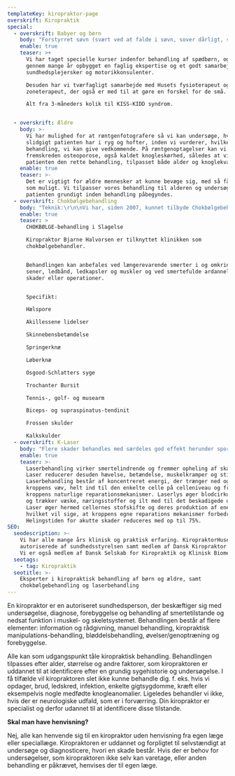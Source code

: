```yaml
---
templateKey: kiropraktor-page
overskrift: Kiropraktik
special:
  - overskrift: Babyer og børn
    body: "Forstyrret søvn (svært ved at falde i søvn, sover dårligt, skriger i søvne, vågner brat)\r\n\nTræg mave (forstoppelse)\r\n\nEr urolig og ofte utilfreds.\r\n\nVanskeligheder med at holde hovedet i midten (efter 3 måneders alderen)\r\n\nVil ikke ligge på maven.\r\n\nSkæv stilling af hovedet (tvangsstilling/yndlingsstilling)\r\n\nAsymmetrisk og affladet baghoved, hvor håret er slidt asymmetrisk af.\r\n\nGnider baghovedet mod underlaget.\r\n\nAsymmetrisk hovedfacon, ansigtsasymmetri.\r\n\nLigger med hovedet meget bagover.\r\n\nEnsidig sovestilling, ligger som et C (banan)\r\n\nBevæger arm og ben mindre på én side.\r\n\nUmodne hofter, ofte på én side.\r\n\nFodfejlstilling.\r\n\nSkriger utrøsteligt.\r\n\nBarnet har en ømhed i nakken og reagerer negativt, når man rører ved nakken."
    enable: true
    teaser: >+
      Vi har taget specielle kurser indenfor behandling af spædbørn, og har
      gennem mange år opbygget en faglig ekspertise og et godt samarbejde med
      sundhedsplejersker og motorikkonsulenter.

      Desuden har vi tværfagligt samarbejde med Husets fysioterapeut og
      zoneterapeut, der også er med til at gøre en forskel for de små.

      Alt fra 3-måneders kolik til KISS-KIDD syndrom.


  - overskrift: Ældre
    body: >-
      Vi har mulighed for at røntgenfotografere så vi kan undersøge, hvor megen
      slidgigt patienten har i ryg og hofter, inden vi vurderer, hvilken type
      behandling, vi kan give vedkommende. På røntgenoptagelser kan vi også se
      fremskreden osteoporose, også kaldet knogleskørhed, således at vi kan give
      patienten den rette behandling, tilpasset både alder og knoglekvalitet.
    enable: true
    teaser: >-
      Det er vigtigt for ældre mennesker at kunne bevæge sig, med så få smerter
      som muligt. Vi tilpasser vores behandling til alderen og undersøger
      patienten grundigt inden behandling påbegyndes. 
  - overskrift: Chokbølgebehandling
    body: "Teknik:\r\n\nVi har, siden 2007, kunnet tilbyde Chokbølgebehandling (ESWT) for en række overbelastningsskader. Vi bruger moderne, avanceret udstyr, som indbefatter både tryk- og chokbølgebehandling. Hver for sig giver disse to metoder fine resultater på ovennævnte problemer, men i kombination har de exceptionel effekt. Teknologien i behandlingen stammer fra nyrestensknuseren. Elektromagnetisk energi genereres og sendes ind i vævet i en dybde svarende til det beskadigede væv. Teori bag behandlingen: Tryk- og Chokbølgerne stimulerer blodcirkulationen, og det er således påvist, at de kan udløse nydannelse af blodkar. Bølgerne nedsætter smerteoplevelsen og medvirker til at bryde ”den onde cirkel” af smerte-spænding-smerte. Hæmmende og smertende forkalkninger nedbrydes. Endelig sprænges stive, degenererede celler, hvorved en ophelingsproces sættes i gang. Afhængig af skadesområde og -art suppleres behandlingen med aflastning, indlæg, genoptræning m.m.\r\n\n\r\n\nResultater:\r\n\nBehandlingen er udbredt i flere lande og der foreligger en række opgørelser, som viser positive resultater i 70-90% af tilfældene i ovennævnte kategorier. Det skal her bemærkes, at mange af disse patienter, havde før behandling med ESWT prøvet andre metoder uden resultat. Som et ekstra plus: Metoden er bivirkningsfri. De eneste kendte forbigående bivirkninger er rødme, hævelse og let forøget ømhed i 2-3 dage efter den indledende behandling. Baggrundsmateriale kan findes på: www.shockwavetherapy.ca/about_eswt.htm\r\n\n\r\n\nBehandlingsforløbet:\r\n\nBehandlingen udføres af kiropraktor Bjarne Halvorsen. Ofte vil man forinden være undersøgt hos anden behandler; men der udføres altid en ny og grundig undersøgelse inden behandlingen starter. Behandlingen varer ca. 20 min.Der lægges et tykt lag gel på huden, hvorefter apparatets bløde sonde placeres over det beskadigede område. Under behandlingen kan man mærke små slag eller bølger ned i vævet. I starten af behandlingen er der oftest smerter, som gradvist aftager. Efter behandlingen kan man bevæge sig rundt som før. Det tilrådes dog, at man ikke opsøger smertegivende aktiviteter efter hver behandling. Opfølgende behandling nødvendig efter en uge. Er der ikke tydelige positive ændringer efter 3 behandlinger, tager vi en grundig snak om patientens videre muligheder. Link: www.fitpartner.dk/Microsites/?siteid=1"
    enable: true
    teaser: >
      CHOKBØLGE-behandling i Slagelse

      Kiropraktor Bjarne Halvorsen er tilknyttet klinikken som
      chokbølgebehandler.


      Behandlingen kan anbefales ved længerevarende smerter i og omkring led,
      sener, ledbånd, ledkapsler og muskler og ved smertefulde ardannelser efter
      skader eller operationer.


      Specifikt:

      Hælspore

      Akillessene lidelser

      Skinnebensbetændelse

      Springerknæ

      Løberknæ

      Osgood-Schlatters syge

      Trochanter Bursit

      Tennis-, golf- og musearm

      Biceps- og supraspinatus-tendinit

      Frossen skulder

      Kalkskulder
  - overskrift: K-Laser
    body: "Flere skader behandles med særdeles god effekt herunder sportsskader. Desuden kroniske gener så som tennisalbue, musearm, knæproblemer etc. Hvis du er i tvivl, er du velkommen til at ringe og spørge en af vores kiropraktorer.Laser kan bruges alene eller i kombination med anden kiropraktisk behandling. Der kan højst være tale om behandlingsreaktioner i form af en forøget irritation, uro og murren i det behandlede område. Dette er ganske normalt og aftager i løbet af 12-24 timer.\r\n\n\r\n\nHer på klinikken bruger vi den nye kraftfulde K-laser der kan yde op til 12 watt. Antallet af behandlinger er individuelt, men som udgangspunkt kræver akutte skader ca. 6 behandlinger og skader af mere kronisk karakter ca.10-12 behandlinger. Bivirkninger efter laserbehandling er sjældne og kortvarige. Den hyppigste er tiltagende ømhed/smerter dagen efter behandlingen pga. øget blodcirkulation I området."
    enable: true
    teaser: >-
      Laserbehandling virker smertelindrende og fremmer opheling af skader.
      Laser reducerer desuden hævelse, betændelse, muskelkramper og stivhed.
      Laserbehandling består af koncentreret energi, der trænger ned og påvirke
      kroppens væv, helt ind til den enkelte celle på celleniveau og fremmer
      kroppens naturlige reparationsmekanismer. Laserlys øger blodcirkulationen
      og trækker væske, næringsstoffer og ilt med til det beskadigede område.
      Laser øger hermed cellernes stofskifte og deres produktion af energi (ATP)
      hvilket vil sige, at kroppens egne reparations mekanismer forbedres.
      Helingstiden for akutte skader reduceres med op til 75%.
SEO:
  seodescription: >-
    Vi har alle mange års klinisk og praktisk erfaring. KiropraktorHuset er
    autoriserede af sundhedsstyrelsen samt medlem af Dansk Kiropraktor Forening.
    Vi er også medlem af Dansk Selskab for Kiropraktik og Klinisk Biomekanik.
  seotags:
    - tag: Kiropraktik
  seotitle: >-
    Eksperter i kiropraktisk behandling af børn og ældre, samt
    chokbølgebehandling og laserbehandling
---
```

En kiropraktor er en autoriseret sundhedsperson, der beskæftiger sig med undersøgelse, diagnose, forebyggelse og behandling af smertetilstande og nedsat funktion i muskel- og skeletsystemet. Behandlingen består af flere elementer: information og rådgivning, manuel behandling, kiropraktisk manipulations-behandling, bløddelsbehandling, øvelser/genoptræning og forebyggelse.

Alle kan som udgangspunkt tåle kiropraktisk behandling. Behandlingen tilpasses efter alder, størrelse og andre faktorer, som kiropraktoren er uddannet til at identificere efter en grundig sygehistorie og undersøgelse. I få tilfælde vil kiropraktoren slet ikke kunne behandle dig. f. eks. hvis vi opdager, brud, ledskred, infektion, enkelte gigtsygdomme, kræft eller eksempelvis nogle medfødte knogleanomalier. Ligeledes behandler vi ikke, hvis der er neurologiske udfald, som er i forværring. Din kiropraktor er specialist og derfor udannet til at identificere disse tilstande.

**Skal man have henvisning?**

Nej, alle kan henvende sig til en kiropraktor uden henvisning fra egen læge eller speciallæge. Kiropraktoren er uddannet og forpligtet til selvstændigt at undersøge og diagnosticere, hvori en skade består. Hvis der er behov for undersøgelser, som kiropraktoren ikke selv kan varetage, eller anden behandling er påkrævet, henvises der til egen læge.
